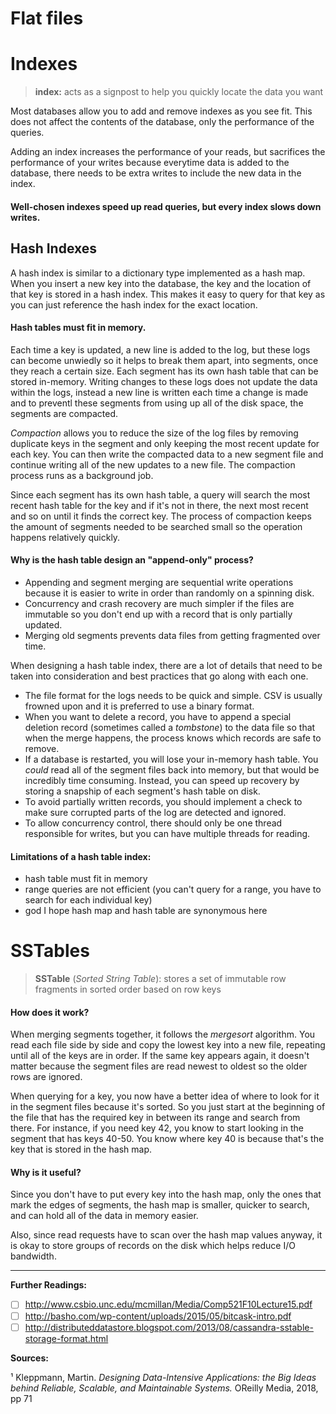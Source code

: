 # Flat files

# Indexes

> **index:** acts as a signpost to help you quickly locate the data you want

Most databases allow you to add and remove indexes as you see fit. This does not affect the contents of the database, only the performance of the queries.

Adding an index increases the performance of your reads, but sacrifices the performance of your writes because everytime data is added to the database, there needs to be extra writes to include the new data in the index.

#### Well-chosen indexes speed up read queries, but every index slows down writes.

## Hash Indexes

A hash index is similar to a dictionary type implemented as a hash map. When you insert a new key into the database, the key and the location of that key is stored in a hash index. This makes it easy to query for that key as you can just reference the hash index for the exact location.

#### Hash tables must fit in memory.

Each time a key is updated, a new line is added to the log, but these logs can become unwiedly so it helps to break them apart, into segments, once they reach a certain size. Each segment has its own hash table that can be stored in-memory. Writing changes to these logs does not update the data within the logs, instead a new line is written each time a change is made and to preventl these segments from using up all of the disk space, the segments are compacted.

_Compaction_ allows you to reduce the size of the log files by removing duplicate keys in the segment and only keeping the most recent update for each key. You can then write the compacted data to a new segment file and continue writing all of the new updates to a new file. The compaction process runs as a background job.

Since each segment has its own hash table, a query will search the most recent hash table for the key and if it's not in there, the next most recent and so on until it finds the correct key. The process of compaction keeps the amount of segments needed to be searched small so the operation happens relatively quickly.


#### Why is the hash table design an "append-only" process?

* Appending and segment merging are sequential write operations because it is easier to write in order than randomly on a spinning disk.
* Concurrency and crash recovery are much simpler if the files are immutable so you don't end up with a record that is only partially updated.
* Merging old segments prevents data files from getting fragmented over time.

When designing a hash table index, there are a lot of details that need to be taken into consideration and best practices that go along with each one.

* The file format for the logs needs to be quick and simple. CSV is usually frowned upon and it is preferred to use a binary format.
* When you want to delete a record, you have to append a special deletion record (sometimes called a _tombstone_) to the data file so that when the merge happens, the process knows which records are safe to remove.
* If a database is restarted, you will lose your in-memory hash table. You _could_ read all of the segment files back into memory, but that would be incredibly time consuming. Instead, you can speed up recovery by storing a snapship of each segment's hash table on disk.
* To avoid partially written records, you should implement a check to make sure corrupted parts of the log are detected and ignored.
* To allow concurrency control, there should only be one thread responsible for writes, but you can have multiple threads for reading.

#### Limitations of a hash table index:

* hash table must fit in memory
* range queries are not efficient (you can't query for a range, you have to search for each individual key)
* god I hope hash map and hash table are synonymous here

# SSTables

> **SSTable** (_Sorted String Table_): stores a set of immutable row fragments in sorted order based on row keys

#### How does it work?

When merging segments together, it follows the _mergesort_ algorithm. You read each file side by side and copy the lowest key into a new file, repeating until all of the keys are in order. If the same key appears again, it doesn't matter because the segment files are read newest to oldest so the older rows are ignored.

When querying for a key, you now have a better idea of where to look for it in the segment files because it's sorted. So you just start at the beginning of the file that has the required key in between its range and search from there. For instance, if you need key 42, you know to start looking in the segment that has keys 40-50. You know where key 40 is because that's the key that is stored in the hash map. 

#### Why is it useful?

Since you don't have to put every key into the hash map, only the ones that mark the edges of segments, the hash map is smaller, quicker to search, and can hold all of the data in memory easier.

Also, since read requests have to scan over the hash map values anyway, it is okay to store groups of records on the disk which helps reduce I/O bandwidth.

-------------------------
**Further Readings:**
- [ ] http://www.csbio.unc.edu/mcmillan/Media/Comp521F10Lecture15.pdf
- [ ] http://basho.com/wp-content/uploads/2015/05/bitcask-intro.pdf
- [ ] http://distributeddatastore.blogspot.com/2013/08/cassandra-sstable-storage-format.html

**Sources:**

¹ Kleppmann, Martin. _Designing Data-Intensive Applications: the Big Ideas behind Reliable, Scalable, and Maintainable Systems._ OReilly Media, 2018, pp 71
